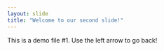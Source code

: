 ```yaml
---
layout: slide
title: "Welcome to our second slide!"
---
```

This is a demo file #1.
Use the left arrow to go back!
